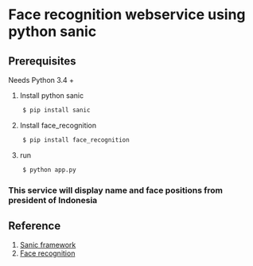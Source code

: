 # Face recognition webservice using python sanic

## Prerequisites
Needs Python 3.4 +

1. Install python sanic
```bash
    $ pip install sanic
```
2. Install face_recognition
```bash
    $ pip install face_recognition
```
3. run
```bash
    $ python app.py
```
### This service will display name and face positions from president of Indonesia

## Reference
1. [Sanic framework](https://github.com/huge-success/sanic)
2. [Face recognition](https://github.com/ageitgey/face_recognition)